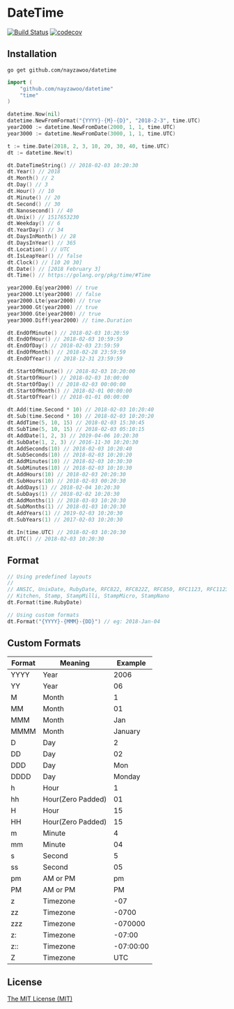 # DateTime
[![Build Status](https://travis-ci.org/nayzawoo/datetime.svg?branch=master)](https://travis-ci.org/nayzawoo/datetime)
[![codecov](https://codecov.io/gh/nayzawoo/datetime/branch/master/graph/badge.svg)](https://codecov.io/gh/nayzawoo/datetime)

<!-- [![Go Report Card](https://goreportcard.com/badge/github.com/nayzawoo/datetime)](https://goreportcard.com/report/github.com/nayzawoo/datetime) -->

## Installation

```
go get github.com/nayzawoo/datetime
```

```go
import (
	"github.com/nayzawoo/datetime"
	"time"
)

datetime.Now(nil)
datetime.NewFromFormat("{YYYY}-{M}-{D}", "2018-2-3", time.UTC)
year2000 := datetime.NewFromDate(2000, 1, 1, time.UTC)
year3000 := datetime.NewFromDate(3000, 1, 1, time.UTC)

t := time.Date(2018, 2, 3, 10, 20, 30, 40, time.UTC)
dt := datetime.New(t)

dt.DateTimeString() // 2018-02-03 10:20:30
dt.Year() // 2018
dt.Month() // 2
dt.Day() // 3
dt.Hour() // 10
dt.Minute() // 20
dt.Second() // 30
dt.Nanosecond() // 40
dt.Unix() // 1517653230
dt.Weekday() // 6
dt.YearDay() // 34
dt.DaysInMonth() // 28
dt.DaysInYear() // 365
dt.Location() // UTC
dt.IsLeapYear() // false
dt.Clock() // [10 20 30]
dt.Date() // [2018 February 3]
dt.Time() // https://golang.org/pkg/time/#Time

year2000.Eq(year2000) // true
year2000.Lt(year2000) // false
year2000.Lte(year2000) // true
year3000.Gt(year2000) // true
year3000.Gte(year2000) // true
year3000.Diff(year2000) // time.Duration

dt.EndOfMinute() // 2018-02-03 10:20:59
dt.EndOfHour() // 2018-02-03 10:59:59
dt.EndOfDay() // 2018-02-03 23:59:59
dt.EndOfMonth() // 2018-02-28 23:59:59
dt.EndOfYear() // 2018-12-31 23:59:59

dt.StartOfMinute() // 2018-02-03 10:20:00
dt.StartOfHour() // 2018-02-03 10:00:00
dt.StartOfDay() // 2018-02-03 00:00:00
dt.StartOfMonth() // 2018-02-01 00:00:00
dt.StartOfYear() // 2018-01-01 00:00:00

dt.Add(time.Second * 10) // 2018-02-03 10:20:40
dt.Sub(time.Second * 10) // 2018-02-03 10:20:20
dt.AddTime(5, 10, 15) // 2018-02-03 15:30:45
dt.SubTime(5, 10, 15) // 2018-02-03 05:10:15
dt.AddDate(1, 2, 3) // 2019-04-06 10:20:30
dt.SubDate(1, 2, 3) // 2016-11-30 10:20:30
dt.AddSeconds(10) // 2018-02-03 10:20:40
dt.SubSeconds(10) // 2018-02-03 10:20:20
dt.AddMinutes(10) // 2018-02-03 10:30:30
dt.SubMinutes(10) // 2018-02-03 10:10:30
dt.AddHours(10) // 2018-02-03 20:20:30
dt.SubHours(10) // 2018-02-03 00:20:30
dt.AddDays(1) // 2018-02-04 10:20:30
dt.SubDays(1) // 2018-02-02 10:20:30
dt.AddMonths(1) // 2018-03-03 10:20:30
dt.SubMonths(1) // 2018-01-03 10:20:30
dt.AddYears(1) // 2019-02-03 10:20:30
dt.SubYears(1) // 2017-02-03 10:20:30

dt.In(time.UTC) // 2018-02-03 10:20:30
dt.UTC() // 2018-02-03 10:20:30
```

## Format

```go
// Using predefined layouts
//
// ANSIC, UnixDate, RubyDate, RFC822, RFC822Z, RFC850, RFC1123, RFC1123Z, RFC3339, RFC3339Nano,
// Kitchen, Stamp, StampMilli, StampMicro, StampNano
dt.Format(time.RubyDate)

// Using custom formats
dt.Format("{YYYY}-{MMM}-{DD}") // eg: 2018-Jan-04
```

## Custom Formats

| Format | Meaning | Example  |
| --- | --- | --- |
| YYYY | Year | 2006 |
| YY | Year | 06 |
| M | Month | 1 |
| MM | Month | 01 |
| MMM | Month | Jan |
| MMMM | Month | January |
| D | Day | 2 |
| DD | Day | 02 |
| DDD | Day | Mon |
| DDDD | Day | Monday |
| h | Hour | 1 |
| hh | Hour(Zero Padded) | 01 |
| H | Hour | 15 |
| HH | Hour(Zero Padded) | 15 |
| m | Minute | 4 |
| mm | Minute | 04 |
| s | Second | 5 |
| ss | Second | 05 |
| pm | AM or PM | pm |
| PM | AM or PM | PM |
| z | Timezone | -07 |
| zz | Timezone | -0700 |
| zzz | Timezone | -070000 |
| z: | Timezone | -07:00 |
| z:: | Timezone | -07:00:00 |
| Z | Timezone | UTC |

## License

[The MIT License (MIT)](https://raw.githubusercontent.com/nayzawoo/datetime/master/LICENSE)

